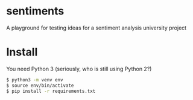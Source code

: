 # sentiments
A playground for testing ideas for a sentiment analysis university project

# Install

You need Python 3 (seriously, who is still using Python 2?)

```bash
$ python3 -m venv env
$ source env/bin/activate
$ pip install -r requirements.txt
```
